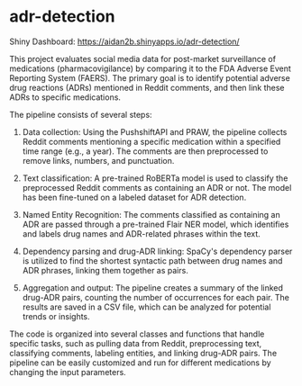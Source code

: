 # adr-detection

Shiny Dashboard: https://aidan2b.shinyapps.io/adr-detection/

This project evaluates social media data for post-market surveillance of medications (pharmacovigilance) by comparing it to the FDA Adverse Event Reporting System (FAERS). The primary goal is to identify potential adverse drug reactions (ADRs) mentioned in Reddit comments, and then link these ADRs to specific medications.

The pipeline consists of several steps:

1. Data collection: Using the PushshiftAPI and PRAW, the pipeline collects Reddit comments mentioning a specific medication within a specified time range (e.g., a year). The comments are then preprocessed to remove links, numbers, and punctuation.

2. Text classification: A pre-trained RoBERTa model is used to classify the preprocessed Reddit comments as containing an ADR or not. The model has been fine-tuned on a labeled dataset for ADR detection.

3. Named Entity Recognition: The comments classified as containing an ADR are passed through a pre-trained Flair NER model, which identifies and labels drug names and ADR-related phrases within the text.

4. Dependency parsing and drug-ADR linking: SpaCy's dependency parser is utilized to find the shortest syntactic path between drug names and ADR phrases, linking them together as pairs.

5. Aggregation and output: The pipeline creates a summary of the linked drug-ADR pairs, counting the number of occurrences for each pair. The results are saved in a CSV file, which can be analyzed for potential trends or insights.

The code is organized into several classes and functions that handle specific tasks, such as pulling data from Reddit, preprocessing text, classifying comments, labeling entities, and linking drug-ADR pairs. The pipeline can be easily customized and run for different medications by changing the input parameters.

